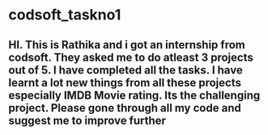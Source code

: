 # codsoft_taskno1
## HI. This is Rathika and i got an internship from codsoft. They asked me to do atleast 3 projects out of 5. I have completed all the tasks. I have learnt a lot new things from all these projects especially IMDB Movie rating. Its the challenging project. Please gone through all my code and suggest me to improve further

